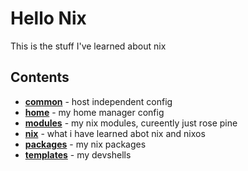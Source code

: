 # Hello Nix

This is the stuff I've learned about nix

## Contents

* [**common**](./common.md) - host independent config
* [**home**](./home.md) - my home manager config
* [**modules**](./modules.md) - my nix modules, cureently just rose pine
* [**nix**](./nix.md) - what i have learned abot nix and nixos
* [**packages**](./packages.md) - my nix packages
* [**templates**](./templates.md) - my devshells
